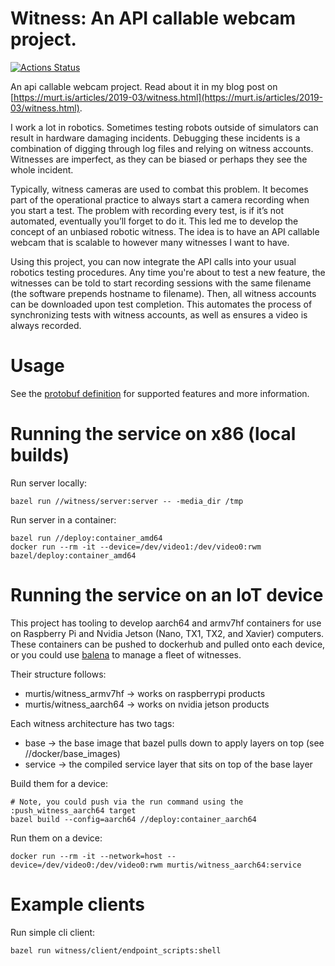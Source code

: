 # Witness: An API callable webcam project.
[![Actions Status](https://github.com/curtismuntz/witness/workflows/ci/badge.svg)](https://github.com/curtismuntz/witness/actions)

An api callable webcam project. Read about it in my blog post on [https://murt.is/articles/2019-03/witness.html](https://murt.is/articles/2019-03/witness.html).

I work a lot in robotics. Sometimes testing robots outside of simulators can result in hardware damaging incidents. Debugging these incidents is a combination of digging through log files and relying on witness accounts. Witnesses are imperfect, as they can be biased or perhaps they see the whole incident.

Typically, witness cameras are used to combat this problem. It becomes part of the operational practice to always start a camera recording when you start a test. The problem with recording every test, is if it’s not automated, eventually you’ll forget to do it. This led me to develop the concept of an unbiased robotic witness. The idea is to have an API callable webcam that is scalable to however many witnesses I want to have.

Using this project, you can now integrate the API calls into your usual robotics testing procedures. Any time you're about to test a new feature, the witnesses can be told to start recording sessions with the same filename (the software prepends hostname to filename). Then, all witness accounts can be downloaded upon test completion. This automates the process of synchronizing tests with witness accounts, as well as ensures a video is always recorded.

# Usage

See the [protobuf definition](witness/api/witness.proto) for supported features and more information.


# Running the service on x86 (local builds)

Run server locally:

`bazel run //witness/server:server -- -media_dir /tmp`

Run server in a container:

```
bazel run //deploy:container_amd64
docker run --rm -it --device=/dev/video1:/dev/video0:rwm bazel/deploy:container_amd64
```

# Running the service on an IoT device

This project has tooling to develop aarch64 and armv7hf containers for use on Raspberry Pi and Nvidia Jetson (Nano, TX1, TX2, and Xavier) computers. These containers can be pushed to dockerhub and pulled onto each device, or you could use [balena](https://balena.io) to manage a fleet of witnesses.

Their structure follows:

* murtis/witness_armv7hf -> works on raspberrypi products
* murtis/witness_aarch64 -> works on nvidia jetson products

Each witness architecture has two tags:

* base -> the base image that bazel pulls down to apply layers on top (see //docker/base_images)
* service -> the compiled service layer that sits on top of the base layer

Build them for a device:

```
# Note, you could push via the run command using the :push_witness_aarch64 target
bazel build --config=aarch64 //deploy:container_aarch64
```

Run them on a device:

```
docker run --rm -it --network=host --device=/dev/video0:/dev/video0:rwm murtis/witness_aarch64:service
```

# Example clients

Run simple cli client:

`bazel run witness/client/endpoint_scripts:shell`
